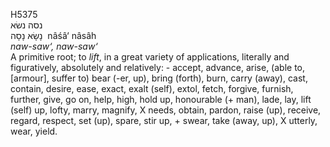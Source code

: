 <body>
  <p>H5375<br>  נסה    נשׂא  <br> נָשָׂא  נָסָה  ‎  nâśâ‘  nâsâh  <br><i>naw-saw‘,</i> <i>naw-saw‘ </i><br>A primitive root; to <i>lift</i>, in a great variety of applications, literally and figuratively, absolutely and relatively: - accept, advance, arise, (able to, [armour], suffer to) bear (-er, up), bring (forth), burn, carry (away), cast, contain, desire, ease, exact, exalt (self), extol, fetch, forgive, furnish, further, give, go on, help, high, hold up, honourable (+ man), lade, lay, lift (self) up, lofty, marry, magnify, X needs, obtain, pardon, raise (up), receive, regard, respect, set (up), spare, stir up, + swear, take (away, up), X utterly, wear, yield.<br></p>
 </body>